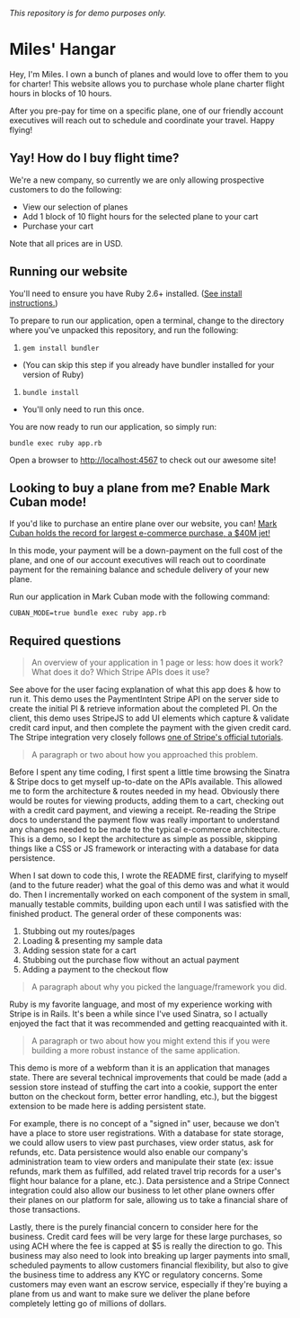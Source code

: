 *This repository is for demo purposes only.*

# Miles' Hangar

Hey, I'm Miles. I own a bunch of planes and would love to offer them to you for charter!
This website allows you to purchase whole plane charter flight hours in blocks of 10 hours.

After you pre-pay for time on a specific plane, one of our friendly account executives will reach out
to schedule and coordinate your travel. Happy flying!


## Yay! How do I buy flight time?

We're a new company, so currently we are only allowing prospective customers to do the following:

* View our selection of planes
* Add 1 block of 10 flight hours for the selected plane to your cart
* Purchase your cart

Note that all prices are in USD.


## Running our website

You'll need to ensure you have Ruby 2.6+ installed. ([See install instructions.](https://www.ruby-lang.org/en/documentation/installation/))

To prepare to run our application, open a terminal, change to the directory where you've unpacked this repository, and run the following:

1. `gem install bundler`
  * (You can skip this step if you already have bundler installed for your version of Ruby)
1. `bundle install`
  * You'll only need to run this once.

You are now ready to run our application, so simply run:

`bundle exec ruby app.rb`

Open a browser to [http://localhost:4567](http://localhost:4567) to check out our awesome site!


## Looking to buy a plane from me? Enable Mark Cuban mode!

If you'd like to purchase an entire plane over our website, you can! [Mark Cuban holds the record for largest e-commerce purchase, a $40M jet!](https://beam.land/aviation/e-commerce-how-mark-cuban-bought-a-private-jet-online-1208)

In this mode, your payment will be a down-payment on the full cost of the plane, and one of our account executives will reach out to coordinate payment for the remaining balance and schedule delivery of your new plane.

Run our application in Mark Cuban mode with the following command:

`CUBAN_MODE=true bundle exec ruby app.rb`


## Required questions

> An overview of your application in 1 page or less: how does it work? What does it do? Which Stripe APIs does it use?

See above for the user facing explanation of what this app does & how to run it. This demo uses the PaymentIntent Stripe API on the server side to create the initial PI & retrieve information about the completed PI. On the client, this demo uses StripeJS to add UI elements which capture & validate credit card input, and then complete the payment with the given credit card. The Stripe integration very closely follows [one of Stripe's official tutorials](https://stripe.com/docs/payments/accept-a-payment).

> A paragraph or two about how you approached this problem.

Before I spent any time coding, I first spent a little time browsing the Sinatra & Stripe docs to get myself up-to-date on the APIs available. This allowed me to form the architecture & routes needed in my head. Obviously there would be routes for viewing products, adding them to a cart, checking out with a credit card payment, and viewing a receipt. Re-reading the Stripe docs to understand the payment flow was really important to understand any changes needed to be made to the typical e-commerce architecture. This is a demo, so I kept the architecture as simple as possible, skipping things like a CSS or JS framework or interacting with a database for data persistence.

When I sat down to code this, I wrote the README first, clarifying to myself (and to the future reader) what the goal of this demo was and what it would do. Then I incrementally worked on each component of the system in small, manually testable commits, building upon each until I was satisfied with the finished product. The general order of these components was:

1. Stubbing out my routes/pages
1. Loading & presenting my sample data
1. Adding session state for a cart
1. Stubbing out the purchase flow without an actual payment
1. Adding a payment to the checkout flow

> A paragraph about why you picked the language/framework you did.

Ruby is my favorite language, and most of my experience working with Stripe is in Rails. It's been a while since I've used Sinatra, so I actually enjoyed the fact that it was recommended and getting reacquainted with it.

> A paragraph or two about how you might extend this if you were building a more robust instance of the same application.

This demo is more of a webform than it is an application that manages state. There are several technical improvements that could be made (add a session store instead of stuffing the cart into a cookie, support the enter button on the checkout form, better error handling, etc.), but the biggest extension to be made here is adding persistent state.

For example, there is no concept of a "signed in" user, because we don't have a place to store user registrations. With a database for state storage, we could allow users to view past purchases, view order status, ask for refunds, etc. Data persistence would also enable our company's administration team to view orders and manipulate their state (ex: issue refunds, mark them as fulfilled, add related travel trip records for a user's flight hour balance for a plane, etc.). Data persistence and a Stripe Connect integration could also allow our business to let other plane owners offer their planes on our platform for sale, allowing us to take a financial share of those transactions.

Lastly, there is the purely financial concern to consider here for the business. Credit card fees will be very large for these large purchases, so using ACH where the fee is capped at $5 is really the direction to go. This business may also need to look into breaking up larger payments into small, scheduled payments to allow customers financial flexibility, but also to give the business time to address any KYC or regulatory concerns. Some customers may even want an escrow service, especially if they're buying a plane from us and want to make sure we deliver the plane before completely letting go of millions of dollars.
